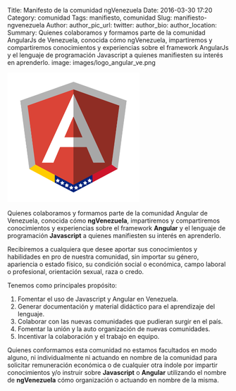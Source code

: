 Title: Manifesto de la comunidad ngVenezuela
Date: 2016-03-30 17:20
Category: comunidad
Tags: manifiesto, comunidad
Slug: manifiesto-ngvenezuela
Author:
author_pic_url:
twitter:
author_bio:
author_location:
Summary: Quienes colaboramos y formamos parte de la comunidad AngularJs de Venezuela, conocida cómo ngVenezuela, impartiremos y compartiremos conocimientos y experiencias sobre el framework AngularJs y el lenguaje de programación Javascript a quienes manifiesten su interés en aprenderlo.
image: images/logo_angular_ve.png


![ngVenezuela Logo](images/logo_angular_ve.png)

Quienes colaboramos y formamos parte de la comunidad Angular de Venezuela, conocida cómo **ngVenezuela**, impartiremos y compartiremos conocimientos y experiencias sobre el framework **Angular** y el lenguaje de programación **Javascript** a quienes manifiesten su interés en aprenderlo.

Recibiremos a cualquiera que desee aportar sus conocimientos y habilidades en pro de nuestra comunidad, sin importar su género, apariencia o estado físico, su condición social o económica, campo laboral o profesional, orientación sexual, raza o credo.

Tenemos como principales propósito:

1. Fomentar el uso de Javascript y Angular en Venezuela.
2. Generar documentación y material didáctico para el aprendizaje del lenguaje.
3. Colaborar con las nuevas comunidades que pudieran surgir en el país.
4. Fomentar la unión y la auto organización de nuevas comunidades.
5. Incentivar la colaboración y el trabajo en equipo.

Quienes conformamos esta comunidad no estamos facultados en modo alguno, ni individualmente ni actuando en nombre de la comunidad para solicitar remuneración económica o de cualquier otra índole por impartir conocimientos y/o instruir sobre **Javascript** o **Angular** utilizando el nombre de **ngVenezuela** cómo organización o actuando en nombre de la misma.
